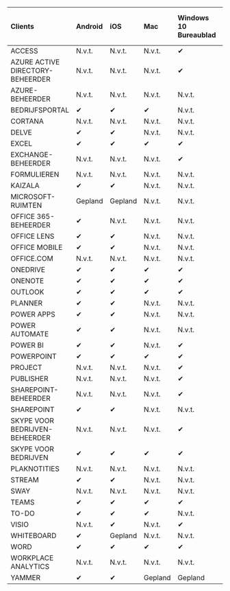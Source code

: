 <!-- This file is generated automatically. Changes made to this file will be overwritten.-->
|Clients|Android|iOS|Mac|Windows 10<br>Bureaublad|Windows 10<br>Moderne apps|
|:-|:-|:-|:-|:-|:-|
|ACCESS|N.v.t.|N.v.t.|N.v.t.|✔|N.v.t.|
|AZURE ACTIVE DIRECTORY-BEHEERDER|N.v.t.|N.v.t.|N.v.t.|✔|N.v.t.|
|AZURE-BEHEERDER|N.v.t.|N.v.t.|N.v.t.|N.v.t.|N.v.t.|
|BEDRIJFSPORTAL|✔|✔|✔|N.v.t.|✔|
|CORTANA|N.v.t.|N.v.t.|N.v.t.|N.v.t.|✔|
|DELVE|✔|✔|N.v.t.|N.v.t.|N.v.t.|
|EXCEL|✔|✔|✔|✔|✔|
|EXCHANGE-BEHEERDER|N.v.t.|N.v.t.|N.v.t.|✔|N.v.t.|
|FORMULIEREN|N.v.t.|N.v.t.|N.v.t.|N.v.t.|N.v.t.|
|KAIZALA|✔|✔|N.v.t.|N.v.t.|N.v.t.|
|MICROSOFT-RUIMTEN|Gepland|Gepland|N.v.t.|N.v.t.|N.v.t.|
|OFFICE 365-BEHEERDER|✔|N.v.t.|N.v.t.|N.v.t.|N.v.t.|
|OFFICE LENS|✔|✔|N.v.t.|N.v.t.|✔|
|OFFICE MOBILE|✔|✔|N.v.t.|N.v.t.|N.v.t.|
|OFFICE.COM|N.v.t.|N.v.t.|N.v.t.|N.v.t.|✔|
|ONEDRIVE|✔|✔|✔|✔|✔|
|ONENOTE|✔|✔|✔|✔|✔|
|OUTLOOK|✔|✔|✔|✔|✔|
|PLANNER|✔|✔|N.v.t.|N.v.t.|N.v.t.|
|POWER APPS|✔|✔|N.v.t.|N.v.t.|✔|
|POWER AUTOMATE|✔|✔|N.v.t.|N.v.t.|N.v.t.|
|POWER BI|✔|✔|N.v.t.|✔|✔|
|POWERPOINT|✔|✔|✔|✔|✔|
|PROJECT|N.v.t.|N.v.t.|N.v.t.|✔|N.v.t.|
|PUBLISHER|N.v.t.|N.v.t.|N.v.t.|✔|N.v.t.|
|SHAREPOINT-BEHEERDER|N.v.t.|N.v.t.|N.v.t.|✔|N.v.t.|
|SHAREPOINT|✔|✔|N.v.t.|N.v.t.|N.v.t.|
|SKYPE VOOR BEDRIJVEN-BEHEERDER|N.v.t.|N.v.t.|N.v.t.|✔|N.v.t.|
|SKYPE VOOR BEDRIJVEN|✔|✔|✔|✔|N.v.t.|
|PLAKNOTITIES|N.v.t.|N.v.t.|N.v.t.|N.v.t.|✔|
|STREAM|✔|✔|N.v.t.|N.v.t.|N.v.t.|
|SWAY|N.v.t.|N.v.t.|N.v.t.|N.v.t.|✔|
|TEAMS|✔|✔|✔|✔|N.v.t.|
|TO-DO|✔|✔|✔|N.v.t.|✔|
|VISIO|N.v.t.|✔|N.v.t.|✔|N.v.t.|
|WHITEBOARD|✔|Gepland|N.v.t.|N.v.t.|✔|
|WORD|✔|✔|✔|✔|✔|
|WORKPLACE ANALYTICS|N.v.t.|N.v.t.|N.v.t.|N.v.t.|N.v.t.|
|YAMMER|✔|✔|Gepland|Gepland|N.v.t.|
